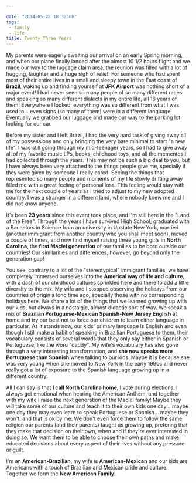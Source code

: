 ```yaml
---

date: "2014-05-28 18:32:00"
tags:
 - family
 - life
title: Twenty Three Years
---
```


My parents were eagerly awaiting our arrival on an early Spring morning,
and when our plane finally landed after the almost 10 1/2 hours flight
and we made our way to the luggage claim area, the reunion was filled
with a lot of hugging, laughter and a huge sigh of relief. For someone
who had spent most of their entire lives in a small and sleepy town in
the East coast of **Brazil**, waking up and finding yourself at **JFK
Airport** was nothing short of a major event! I had never seen so many
people of so many different races and speaking so many different
dialects in my entire life, all 16 years of them! Everywhere I looked,
everything was so different from what I was used to... even signs (so
many of them) were in a different language! Eventually we grabbed our
luggage and made our way to the parking lot looking for our car.

Before my sister and I left Brazil, I had the very hard task of giving
away all of my possessions and only bringing the very bare minimal to
start "a new life". I was still going through my mid-teenager years, so
I had to give away all of my favorite music LPs, books, childhood toys,
and all the mementos I had collected through the years. This may not be
such a big deal to you, but I have always been very attached to the
things people give me, specially if they were given by someone I really
cared. Seeing the things that represented so many people and moments of
my life slowly drifting away filled me with a great feeling of personal
loss. This feeling would stay with me for the next couple of years as I
tried to adjust to my new adopted country. I was a stranger in a
different land, where nobody knew me and I did not know anyone.

It's been **23 years** since this event took place, and I'm still here
in the "Land of the Free". Through the years I have survived High
School, graduated with a Bachelors in Science from an university in
Upstate New York, married (another immigrant from another country who
you shall meet soon), moved a couple of times, and now find myself
raising three young girls in **North Carolina**, the **first Maciel
generation** of our families to be born outside our countries! Our
similarities and differences, however, go beyond only the generation
gap!

You see, contrary to a lot of the "stereotypical" immigrant families, we
have completely immersed ourselves into the **Americal way of life and
culture**, with a dash of our childhood cultures sprinkled here and
there to add a little diversity to the mix. My wife and I stopped
observing the holidays from our countries of origin a long time ago,
specially those with no corresponding holidays here. We share a lot of
the things that we learned growing up with our kids, but always in a
nostalgic, almost didactic sort of way. We speak a mix of **Brazilian
Portuguese-Mexican Spanish-New Jersey English** at home and try our best
not to force our children to learn either language in particular. As it
stands now, our kids' primary language is English and even though I
still make a habit of speaking in Brazilian Portuguese to them, their
vocabulary consists of several words that they only say either in
Spanish or Portuguese, like the word "daddy". My wife's vocabulary has
also gone through a very interesting transformation, and **she now
speaks more Portuguese than Spanish** when talking to our kids. Maybe it
is because she was very young when she moved to New York in the early
1990s and never really got a lot of exposure to the Spanish language
growing up in a different country.

All I can say is that **I call North Carolina home**, I vote during
elections, I always get emotional when hearing the American Anthem, and
together with my wife I raise the next generation of the Maciel family!
Maybe they will take some of our culture and teach it to their own kids
one day... maybe one day they may even learn to speak Portuguese or
Spanish... maybe they won't, and that is ok by me. We don't even force
them to follow the same religion our parents (and their parents) taught
us growing up, prefering that they make that decision on their own, when
and if they're ever interested in doing so. We want them to be able to
choose their own paths and make educated decisions about every aspect of
their lives without any pressure or guilt.

I'm an **American-Brazilian**, my wife is **American-Mexican** and our
kids are Americans with a touch of Brazilian and Mexican pride and
culture. Together we form the **New American Family**!
